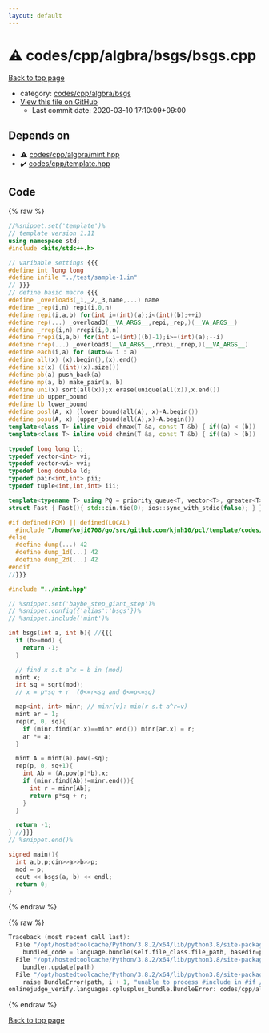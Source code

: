 ```yaml
---
layout: default
---
```


<!-- mathjax config similar to math.stackexchange -->
<script type="text/javascript" async
  src="https://cdnjs.cloudflare.com/ajax/libs/mathjax/2.7.5/MathJax.js?config=TeX-MML-AM_CHTML">
</script>
<script type="text/x-mathjax-config">
  MathJax.Hub.Config({
    TeX: { equationNumbers: { autoNumber: "AMS" }},
    tex2jax: {
      inlineMath: [ ['$','$'] ],
      processEscapes: true
    },
    "HTML-CSS": { matchFontHeight: false },
    displayAlign: "left",
    displayIndent: "2em"
  });
</script>

<script type="text/javascript" src="https://cdnjs.cloudflare.com/ajax/libs/jquery/3.4.1/jquery.min.js"></script>
<script src="https://cdn.jsdelivr.net/npm/jquery-balloon-js@1.1.2/jquery.balloon.min.js" integrity="sha256-ZEYs9VrgAeNuPvs15E39OsyOJaIkXEEt10fzxJ20+2I=" crossorigin="anonymous"></script>
<script type="text/javascript" src="../../../../../assets/js/copy-button.js"></script>
<link rel="stylesheet" href="../../../../../assets/css/copy-button.css" />


# :warning: codes/cpp/algbra/bsgs/bsgs.cpp

<a href="../../../../../index.html">Back to top page</a>

* category: <a href="../../../../../index.html#2470d604da78346d1e94e45c40afd4da">codes/cpp/algbra/bsgs</a>
* <a href="{{ site.github.repository_url }}/blob/master/codes/cpp/algbra/bsgs/bsgs.cpp">View this file on GitHub</a>
    - Last commit date: 2020-03-10 17:10:09+09:00




## Depends on

* :warning: <a href="../mint.hpp.html">codes/cpp/algbra/mint.hpp</a>
* :heavy_check_mark: <a href="../../template.hpp.html">codes/cpp/template.hpp</a>


## Code

<a id="unbundled"></a>
{% raw %}
```cpp
//%snippet.set('template')%
// template version 1.11
using namespace std;
#include <bits/stdc++.h>

// varibable settings {{{
#define int long long
#define infile "../test/sample-1.in"
// }}}
// define basic macro {{{
#define _overload3(_1,_2,_3,name,...) name
#define _rep(i,n) repi(i,0,n)
#define repi(i,a,b) for(int i=(int)(a);i<(int)(b);++i)
#define rep(...) _overload3(__VA_ARGS__,repi,_rep,)(__VA_ARGS__)
#define _rrep(i,n) rrepi(i,0,n)
#define rrepi(i,a,b) for(int i=(int)((b)-1);i>=(int)(a);--i)
#define rrep(...) _overload3(__VA_ARGS__,rrepi,_rrep,)(__VA_ARGS__)
#define each(i,a) for (auto&& i : a)
#define all(x) (x).begin(),(x).end()
#define sz(x) ((int)(x).size())
#define pb(a) push_back(a)
#define mp(a, b) make_pair(a, b)
#define uni(x) sort(all(x));x.erase(unique(all(x)),x.end())
#define ub upper_bound
#define lb lower_bound
#define posl(A, x) (lower_bound(all(A), x)-A.begin())
#define posu(A, x) (upper_bound(all(A),x)-A.begin())
template<class T> inline void chmax(T &a, const T &b) { if((a) < (b)) (a) = (b); }
template<class T> inline void chmin(T &a, const T &b) { if((a) > (b)) (a) = (b); }

typedef long long ll;
typedef vector<int> vi;
typedef vector<vi> vvi;
typedef long double ld;
typedef pair<int,int> pii;
typedef tuple<int,int,int> iii;

template<typename T> using PQ = priority_queue<T, vector<T>, greater<T>>;
struct Fast { Fast(){ std::cin.tie(0); ios::sync_with_stdio(false); } } fast;

#if defined(PCM) || defined(LOCAL)
  #include "/home/koji0708/go/src/github.com/kjnh10/pcl/template/codes/lib/dump.hpp"
#else
  #define dump(...) 42
  #define dump_1d(...) 42
  #define dump_2d(...) 42
#endif
//}}}

#include "../mint.hpp"

// %snippet.set('baybe_step_giant_step')%
// %snippet.config({'alias':'bsgs'})%
// %snippet.include('mint')%

int bsgs(int a, int b){ //{{{
  if (b>=mod) {
    return -1;
  }

  // find x s.t a^x = b in (mod)
  mint x;
  int sq = sqrt(mod);
  // x = p*sq + r  (0<=r<sq and 0<=p<=sq)

  map<int, int> minr; // minr[v]: min(r s.t a^r=v)
  mint ar = 1;
  rep(r, 0, sq){
    if (minr.find(ar.x)==minr.end()) minr[ar.x] = r;
    ar *= a;
  }

  mint A = mint(a).pow(-sq);
  rep(p, 0, sq+1){
    int Ab = (A.pow(p)*b).x;
    if (minr.find(Ab)!=minr.end()){
      int r = minr[Ab];
      return p*sq + r;
    }
  }

  return -1;
} //}}}
// %snippet.end()%

signed main(){
  int a,b,p;cin>>a>>b>>p;
  mod = p;
  cout << bsgs(a, b) << endl;
  return 0;
}

```
{% endraw %}

<a id="bundled"></a>
{% raw %}
```cpp
Traceback (most recent call last):
  File "/opt/hostedtoolcache/Python/3.8.2/x64/lib/python3.8/site-packages/onlinejudge_verify/docs.py", line 340, in write_contents
    bundled_code = language.bundle(self.file_class.file_path, basedir=pathlib.Path.cwd())
  File "/opt/hostedtoolcache/Python/3.8.2/x64/lib/python3.8/site-packages/onlinejudge_verify/languages/cplusplus.py", line 68, in bundle
    bundler.update(path)
  File "/opt/hostedtoolcache/Python/3.8.2/x64/lib/python3.8/site-packages/onlinejudge_verify/languages/cplusplus_bundle.py", line 281, in update
    raise BundleError(path, i + 1, "unable to process #include in #if / #ifdef / #ifndef other than include guards")
onlinejudge_verify.languages.cplusplus_bundle.BundleError: codes/cpp/algbra/bsgs/bsgs.cpp: line 42: unable to process #include in #if / #ifdef / #ifndef other than include guards

```
{% endraw %}

<a href="../../../../../index.html">Back to top page</a>


